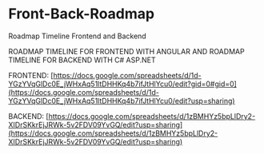 # Front-Back-Roadmap
Roadmap Timeline Frontend and Backend

ROADMAP TIMELINE FOR FRONTEND WITH ANGULAR
AND
ROADMAP TIMELINE FOR BACKEND WITH C# ASP.NET


FRONTEND:
[https://docs.google.com/spreadsheets/d/1d-YGzYVqGlDc0E_jWHxAq51ltDHHKq4b7ifJtHlYcu0/edit?gid=0#gid=0](https://docs.google.com/spreadsheets/d/1d-YGzYVqGlDc0E_jWHxAq51ltDHHKq4b7ifJtHlYcu0/edit?usp=sharing)

BACKEND:
[https://docs.google.com/spreadsheets/d/1zBMHYz5bpLlDry2-XIDrSKkrEjJRWk-5v2FDV09YvGQ/edit?usp=sharing](https://docs.google.com/spreadsheets/d/1zBMHYz5bpLlDry2-XIDrSKkrEjJRWk-5v2FDV09YvGQ/edit?usp=sharing)


